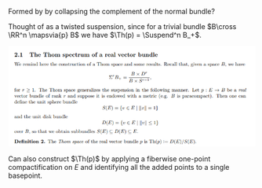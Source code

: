 Formed by by collapsing the complement of the normal bundle?

Thought of as a twisted suspension, since for a trivial bundle $B\cross \RR^n  \mapsvia{p} B$ we have $\Th(p) = \Suspend^n B_+$.

![](../attachments/Pasted%20image%2020210511202422.png)

Can also construct $\Th(p)$ by applying a fiberwise one-point compactification on $E$ and identifying all the added points to a single basepoint.
